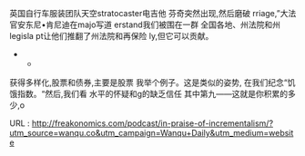 英国自行车服装团队天空stratocaster电吉他 
 芬奇突然出现,然后磨破 
 rriage,”大法官安东尼•肯尼迪在majo写道 
 erstand我们被围在一群 
 全国各地、州法院和州legisla 
 pt让他们推翻了州法院和再保险 
 ly,但它可以贡献。 
 * * 
 获得多样化,股票和债券,主要是股票 
 我举个例子。这是类似的姿势, 
 在我们纪念“饥饿指数。“然后,我们看 
 水平的怀疑和g的缺乏信任 
 其中第九——这就是你积累的多少,o 
   
  URL : http://freakonomics.com/podcast/in-praise-of-incrementalism/?utm_source=wanqu.co&utm_campaign=Wanqu+Daily&utm_medium=website